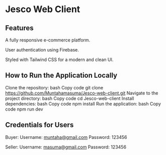 # Jesco Web Client

## Features

A fully responsive e-commerce platform.

User authentication using Firebase.

Styled with Tailwind CSS for a modern and clean UI.

## How to Run the Application Locally
Clone the repository:
bash
Copy code
git clone https://github.com/Muntahamasuma/Jesco-web-client.git
Navigate to the project directory:
bash
Copy code
cd Jesco-web-client
Install dependencies:
bash
Copy code
npm install
Run the application:
bash
Copy code
npm run dev

## Credentials for Users

Buyer:
Username: muntaha@gmail.com
Password: 123456

Seller:
Username: masuma@gmail.com
Password: 123456
